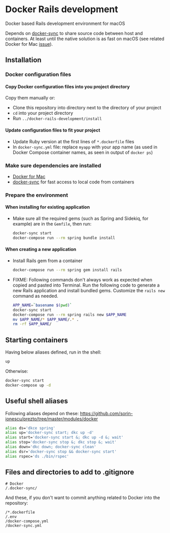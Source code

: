 # Docker Rails development

Docker based Rails development environment for macOS

Depends on [docker-sync](http://docker-sync.io) to share source code between host and containers. At least until the native solution is as fast on macOS (see related Docker for Mac [issue](https://github.com/docker/for-mac/issues/77)).

## Installation

### Docker configuration files

#### Copy Docker configuration files into you project directory

Copy them manually or:

* Clone this repository into directory next to the directory of your project
* `cd` into your project directory
* Run `../docker-rails-development/install`

#### Update configuration files to fit your project

* Update Ruby version at the first lines of `*.dockerfile` files
* In `docker-sync.yml` file: replace `myapp` with your app name (as used in Docker Compose container names, as seen in output of `docker ps`)

### Make sure dependencies are installed

* [Docker for Mac](https://docs.docker.com/docker-for-mac/)
* [docker-sync](http://docker-sync.io) for fast access to local code from containers

### Prepare the environment

#### When installing for existing application

* Make sure all the required gems (such as Spring and Sidekiq, for example) are in the `Gemfile`, then run:
  ```sh
  docker-sync start
  docker-compose run --rm spring bundle install
  ```

#### When creating a new application

* Install Rails gem from a container
  ```sh
  docker-compose run --rm spring gem install rails
  ```
* FIXME: Following commands don't always work as expected when copied and pasted into Terminal. Run the following code to generate a new Rails application and install bundled gems. Customize the `rails new` command as needed.
  ```sh
  APP_NAME=`basename $(pwd)`
  docker-sync start
  docker-compose run --rm spring rails new $APP_NAME
  mv $APP_NAME/* $APP_NAME/.* .
  rm -rf $APP_NAME/
  ```

## Starting containers

Having below aliases defined, run in the shell:

```sh
up
```

Otherwise:

```sh
docker-sync start
docker-compose up -d
```

## Useful shell aliases

Following aliases depend on these: https://github.com/sorin-ionescu/prezto/tree/master/modules/docker

```sh
alias ds='dkce spring'
alias up='docker-sync start; dkc up -d'
alias start='docker-sync start &; dkc up -d &; wait'
alias stop='docker-sync stop &; dkc stop &; wait'
alias down='dkc down; docker-sync clean'
alias dsr='docker-sync stop && docker-sync start'
alias rspec='ds ./bin/rspec'
```

## Files and directories to add to .gitignore

```
# Docker
/.docker-sync/
```

And these, if you don't want to commit anything related to Docker into the repository:

```
/*.dockerfile
/.env
/docker-compose.yml
/docker-sync.yml
```
